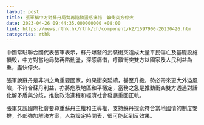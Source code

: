 ```yaml
---
layout: post
title: 張軍稱中方對蘇丹局勢再陷動盪感痛惜　籲衝突方停火
date: 2023-04-26 09:44:35.000000000 +08:00
link: https://news.rthk.hk/rthk/ch/component/k2/1697900-20230426.htm
categories: rthk
---
```


中國常駐聯合國代表張軍表示，蘇丹爆發的武裝衝突造成大量平民傷亡及基礎設施損毀，中方對當地局勢再陷動盪，深感痛惜，呼籲衝突雙方以國家及人民利益為重，盡快停火。

張軍說蘇丹是非洲之角重要國家，如果衝突延續，甚至升級，勢必帶來更大外溢風險，不符合蘇丹利益，亦將危及地區和平穩定，當務之急是推動衝突雙方透過對話化解矛盾與分歧，推動政治進程和經濟社會發展重回正軌。

張軍又說國際社會要尊重蘇丹主權和主導權，支持蘇丹探索符合當地國情的制度安排，外部強加解決方案，人為設定時間表，很可能起到反效果。
